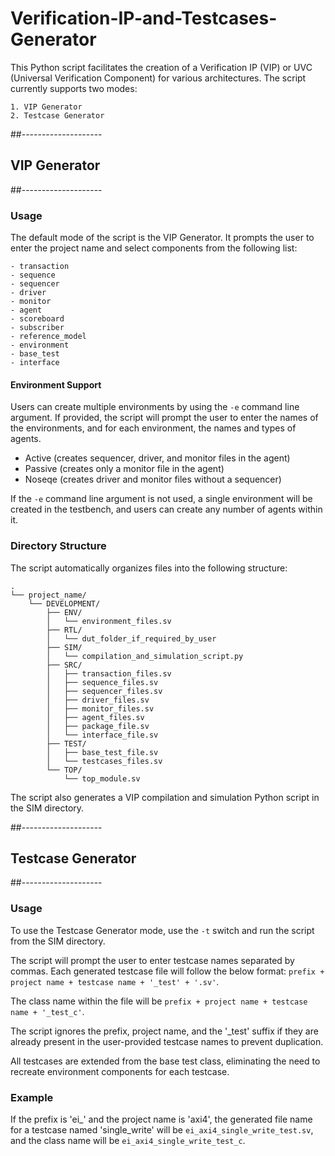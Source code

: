# Verification-IP-and-Testcases-Generator

This Python script facilitates the creation of a Verification IP (VIP) or UVC (Universal Verification Component) for various architectures. The script currently supports two modes: 

    1. VIP Generator 
    2. Testcase Generator

##--------------------
## VIP Generator
##--------------------

### Usage

The default mode of the script is the VIP Generator. It prompts the user to enter the project name and select components from the following list:

    - transaction
    - sequence
    - sequencer
    - driver
    - monitor
    - agent
    - scoreboard
    - subscriber
    - reference_model
    - environment
    - base_test
    - interface

#### Environment Support

Users can create multiple environments by using the `-e` command line argument. If provided, the script will prompt the user to enter the names of the environments, and for each environment, the names and types of agents.

- Active (creates sequencer, driver, and monitor files in the agent)
- Passive (creates only a monitor file in the agent)
- Noseqe (creates driver and monitor files without a sequencer)

If the `-e` command line argument is not used, a single environment will be created in the testbench, and users can create any number of agents within it.

### Directory Structure

The script automatically organizes files into the following structure:

```
.
└── project_name/
    └── DEVELOPMENT/
        ├── ENV/
        │   └── environment_files.sv
        ├── RTL/
        │   └── dut_folder_if_required_by_user
        ├── SIM/
        │   └── compilation_and_simulation_script.py
        ├── SRC/
        │   ├── transaction_files.sv
        │   ├── sequence_files.sv
        │   ├── sequencer_files.sv
        │   ├── driver_files.sv
        │   ├── monitor_files.sv
        │   ├── agent_files.sv
        │   ├── package_file.sv
        │   └── interface_file.sv
        ├── TEST/
        │   ├── base_test_file.sv
        │   └── testcases_files.sv
        └── TOP/
            └── top_module.sv
```

The script also generates a VIP compilation and simulation Python script in the SIM directory.

##--------------------
## Testcase Generator
##--------------------

### Usage

To use the Testcase Generator mode, use the `-t` switch and run the script from the SIM directory.

The script will prompt the user to enter testcase names separated by commas. Each generated testcase file will follow the below format: 
`prefix + project name + testcase name + '_test' + '.sv'`. 

The class name within the file will be `prefix + project name + testcase name + '_test_c'`.

The script ignores the prefix, project name, and the '_test' suffix if they are already present in the user-provided testcase names to prevent duplication.

All testcases are extended from the base test class, eliminating the need to recreate environment components for each testcase.

### Example

If the prefix is 'ei_' and the project name is 'axi4', the generated file name for a testcase named 'single_write' will be `ei_axi4_single_write_test.sv`, and the class name will be `ei_axi4_single_write_test_c`.
